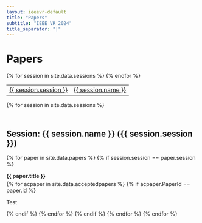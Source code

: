 ```yaml
---
layout: ieeevr-default
title: "Papers"
subtitle: "IEEE VR 2024"
title_separator: "|"
---
```

<h1>Papers</h1>
<div>
    <div>
        <div>
            <table class="styled-table">
                {% for session in site.data.sessions %}
                    <tr>
                        <td class="medLarge"><a href="#{{ session.id }}">{{ session.session }}</a></td>
                        <td class="medLarge"><a href="#{{ session.id }}">{{ session.name }}</a></td>
                    </tr>
                {% endfor %}
            </table>
        </div>
    <div>
</div>
<div>
    {% for session in site.data.sessions %}
            <h2 id="{{ session.id }}" class="pink" style="padding-top:25px;">Session: {{ session.name }} ({{ session.session }})</h2>
            {% for paper in site.data.papers %}                 
                {% if session.session == paper.session %}         
                    <p class="medLarge" id="{{ paper.id }}" style="margin-bottom: 0.3em;">
                        <strong>{{ paper.title }}</strong>
                    </p>
                    {% for acpaper in site.data.acceptedpapers %}    
                        {% if acpaper.PaperId == paper.id  %}    
                        <div>
                            <p>Test</p>
                        </div>
                        {% endif %}
                    {% endfor %}
                {% endif %}
            {% endfor %}
    {% endfor %}
</div>
